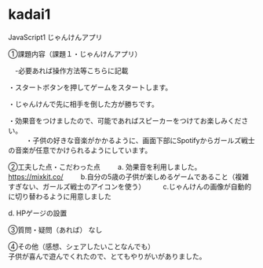 # kadai1
JavaScript1 じゃんけんアプリ

①課題内容（課題１・じゃんけんアプリ）

　-必要あれば操作方法等こちらに記載
 
 ・スタートボタンを押してゲームをスタートします。 
 
 ・じゃんけんで先に相手を倒した方が勝ちです。  
 
 ・効果音をつけましたので、可能であればスピーカーをつけてお楽しみください。　　  
 　 　
 ・子供の好きな音楽がかかるように、画面下部にSpotifyからガールズ戦士の音楽が任意でかけられるようにしています。 

②工夫した点・こだわった点
　　
  a. 効果音を利用しました。 
　　
  https://mixkit.co/ 
　　
  b.自分の5歳の子供が楽しめるゲームであること（複雑すぎない、ガールズ戦士のアイコンを使う） 
　　
  c.じゃんけんの画像が自動的に切り替わるように用意しました 
  
  d. HPゲージの設置 

③質問・疑問（あれば） なし 

 
④その他（感想、シェアしたいことなんでも）  
子供が喜んで遊んでくれたので、とてもやりがいがありました。 
